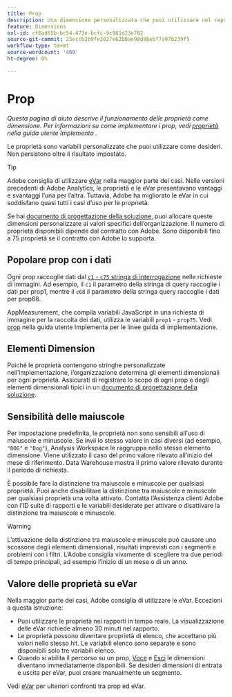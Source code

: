 ```yaml
---
title: Prop
description: Una dimensione personalizzata che puoi utilizzare nel reporting.
feature: Dimensions
exl-id: cf8ad65b-bc54-473e-bcfc-9c981d23e782
source-git-commit: 25eccb2b9fe3827e62b0ae98d9bebf7a97b239f5
workflow-type: tm+mt
source-wordcount: '469'
ht-degree: 0%

---
```


# Prop

*Questa pagina di aiuto descrive il funzionamento delle proprietà come dimensione. Per informazioni su come implementare i prop, vedi [proprietà](/help/implement/vars/page-vars/prop.md) nella guida utente Implementa .*

Le proprietà sono variabili personalizzate che puoi utilizzare come desideri. Non persistono oltre il risultato impostato.

>[!TIP]
>
>Adobe consiglia di utilizzare [eVar](evar.md) nella maggior parte dei casi. Nelle versioni precedenti di Adobe Analytics, le proprietà e le eVar presentavano vantaggi e svantaggi l’una per l’altra. Tuttavia, Adobe ha migliorato le eVar in cui soddisfano quasi tutti i casi d’uso per le proprietà.

Se hai [documento di progettazione della soluzione](/help/implement/prepare/solution-design.md), puoi allocare queste dimensioni personalizzate ai valori specifici dell’organizzazione. Il numero di proprietà disponibili dipende dal contratto con Adobe. Sono disponibili fino a 75 proprietà se il contratto con Adobe lo supporta.

## Popolare prop con i dati

Ogni prop raccoglie dati dal [`c1` - `c75` stringa di interrogazione](/help/implement/validate/query-parameters.md) nelle richieste di immagini. Ad esempio, il `c1` il parametro della stringa di query raccoglie i dati per prop1, mentre il `c68` il parametro della stringa query raccoglie i dati per prop68.

AppMeasurement, che compila variabili JavaScript in una richiesta di immagine per la raccolta dei dati, utilizza le variabili `prop1` - `prop75`. Vedi [prop](/help/implement/vars/page-vars/prop.md) nella guida utente Implementa per le linee guida di implementazione.

## Elementi Dimension

Poiché le proprietà contengono stringhe personalizzate nell’implementazione, l’organizzazione determina gli elementi dimensionali per ogni proprietà. Assicurati di registrare lo scopo di ogni prop e degli elementi dimensionali tipici in un [documento di progettazione della soluzione](/help/implement/prepare/solution-design.md).

## Sensibilità delle maiuscole

Per impostazione predefinita, le proprietà non sono sensibili all’uso di maiuscole e minuscole. Se invii lo stesso valore in casi diversi (ad esempio, `"DOG"` e `"Dog"`), Analysis Workspace le raggruppa nello stesso elemento dimensione. Viene utilizzato il caso del primo valore rilevato all’inizio del mese di riferimento. Data Warehouse mostra il primo valore rilevato durante il periodo di richiesta.

È possibile fare la distinzione tra maiuscole e minuscole per qualsiasi proprietà. Puoi anche disabilitare la distinzione tra maiuscole e minuscole per qualsiasi proprietà una volta attivato. Contatta l’Assistenza clienti Adobe con l’ID suite di rapporti e le variabili desiderate per attivare o disattivare la distinzione tra maiuscole e minuscole.

>[!WARNING]
>
>L’attivazione della distinzione tra maiuscole e minuscole può causare uno scossone degli elementi dimensionali, risultati imprevisti con i segmenti e problemi con i filtri. L’Adobe consiglia vivamente di scegliere tra due periodi di tempo principali, ad esempio l’inizio di un mese o di un anno.

## Valore delle proprietà su eVar

Nella maggior parte dei casi, Adobe consiglia di utilizzare le eVar. Eccezioni a questa istruzione:

* Puoi utilizzare le proprietà nei rapporti in tempo reale. La visualizzazione delle eVar richiede almeno 30 minuti nel rapporto.
* Le proprietà possono diventare proprietà di elenco, che accettano più valori nello stesso hit. Le variabili elenco sono separate e sono disponibili solo tre variabili elenco.
* Quando si abilita il percorso su un prop, [Voce](entry-dimensions.md) e [Esci](exit-dimensions.md) le dimensioni diventano immediatamente disponibili. Se desideri dimensioni di entrata e uscita per eVar, puoi creare manualmente un segmento.

Vedi [eVar](evar.md) per ulteriori confronti tra prop ed eVar.
